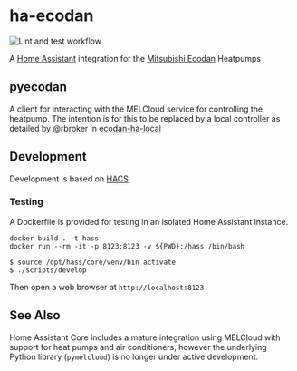 ha-ecodan
=========
![Lint and test workflow](https://github.com/planetmarshall/ha-ecodan/actions/workflows/lint_and_test.yml/badge.svg)

A [Home Assistant](https://www.home-assistant.io/)
integration for the [Mitsubishi Ecodan](https://les.mitsubishielectric.co.uk/products/residential-heating/outdoor)
Heatpumps


pyecodan
--------

A client for interacting with the MELCloud service for controlling the heatpump.
The intention is for this to be replaced by a local controller as detailed by
@rbroker in [ecodan-ha-local](https://github.com/rbroker/ecodan-ha-local)


Development
-----------

Development is based on [HACS](https://hacs.xyz/docs/categories/integrations/)

### Testing

A Dockerfile is provided for testing in an isolated Home Assistant instance.

```
docker build . -t hass
docker run --rm -it -p 8123:8123 -v ${PWD}:/hass /bin/bash

$ source /opt/hass/core/venv/bin activate
$ ./scripts/develop
```

Then open a web browser at `http://localhost:8123`


See Also
--------

Home Assistant Core includes a mature integration using MELCloud with support for
heat pumps and air conditioners, however the underlying Python library (`pymelcloud`)
is no longer under active development.
